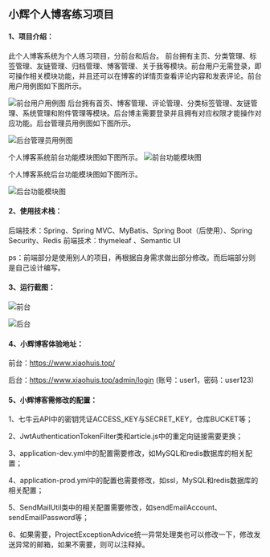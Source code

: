 ## 小辉个人博客练习项目
#### 1、项目介绍：
此个人博客系统为个人练习项目，分前台和后台。
前台拥有主页、分类管理、标签管理、友链管理、归档管理、博客管理、关于我等模块。前台用户无需登录，即可操作相关模块功能，并且还可以在博客的详情页查看评论内容和发表评论。前台用户用例图如下图所示。


![前台用户用例图](https://file.xiaohuis.top//upload/2023/02/aee106e9b63347dca337fab9b01c5187.png "前台用户用例图")
后台拥有首页、博客管理、评论管理、分类标签管理、友链管理、系统管理和附件管理等模块。后台博主需要登录并且拥有对应权限才能操作对应功能。后台管理员用例图如下图所示。


![后台管理员用例图](https://file.xiaohuis.top//upload/2023/02/aee106e9b63347dca337fab9b01c5186.png "后台管理员用例图")

个人博客系统前台功能模块图如下图所示。
![前台功能模块图](https://file.xiaohuis.top//upload/2023/02/aee106e9b63347dca337fab9b01c5188.png "前台功能模块图")

个人博客系统后台功能模块图如下图所示。

![后台功能模块图](https://file.xiaohuis.top//upload/2023/02/aee106e9b63347dca337fab9b01c5189.png "后台功能模块图")

#### 2、使用技术栈：
后端技术：Spring、Spring MVC、MyBatis、Spring Boot（后使用）、Spring Security、Redis
前端技术：thymeleaf 、Semantic UI

ps：前端部分是使用别人的项目，再根据自身需求做出部分修改。而后端部分则是自己设计编写。

#### 3、运行截图：
![前台](https://file.xiaohuis.top//upload/2023/02/aee106e9b63347dca337fab9b01c5190.png.png "前台")

![后台](https://file.xiaohuis.top//upload/2023/02/aee106e9b63347dca337fab9b01c5191.png.png "后台")


#### 4、小辉博客体验地址：
前台：https://www.xiaohuis.top/

后台：https://www.xiaohuis.top/admin/login  (账号：user1，密码：user123)


#### 5、小辉博客需修改的配置：

1、七牛云API中的密钥凭证ACCESS_KEY与SECRET_KEY，仓库BUCKET等；

2、JwtAuthenticationTokenFilter类和article.js中的重定向链接需要更换；

3、application-dev.yml中的配置需要修改，如MySQL和redis数据库的相关配置；

4、application-prod.yml中的配置也需要修改，如ssl，MySQL和redis数据库的相关配置；

5、SendMailUtil类中的相关配置需要修改，如sendEmailAccount、sendEmailPassword等；

6、如果需要，ProjectExceptionAdvice统一异常处理类也可以修改一下，修改发送异常的邮箱，如果不需要，则可以注释掉。

